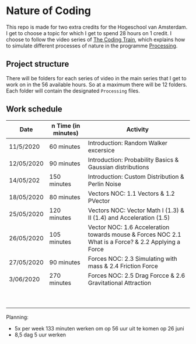 # Nature of Coding
This repo is made for two extra credits for the Hogeschool van Amsterdam. I get to choose a topic for which I get to spend 28 hours on 1 credit. I choose to follow the video series of [The Coding Train](https://www.youtube.com/user/shiffman/playlists?view=50&sort=dd&shelf_id=6), which explains how to simulate different processes of nature in the programme [Processing](https://processing.org/).

## Project structure
There will be folders for each series of video in the main series that I get to work on in the 56 available hours. So at a maximum there will be 12 folders. Each folder will contain the designated `Processing` files. 

## Work schedule

| Date  | n Time (in minutes)  | Activity  |
|---|---|---|
| 11/5/2020 | 60 minutes | Introduction: Random Walker excersice  |
| 12/05/2020 | 90 minutes | Introduction: Probability Basics & Gaussian distributions  |
| 14/05/202  | 150 minutes  | Introduction: Custom Distribution & Perlin Noise  |
| 18/05/2020  | 80 minutes  | Vectors NOC: 1.1 Vectors & 1.2 PVector  |
| 25/05/2020 | 120 minutes  | Vectors NOC: Vector Math I (1.3) & II (1.4) and Acceleration (1.5)  |
| 26/05/2020  | 105 minutes  | Vector NOC: 1.6 Acceleration towards mouse & Forces NOC 2.1 What is a Force? & 2.2 Applying a Force  |
| 27/05/2020 | 90 minutes  | Forces NOC: 2.3 Simulating with mass & 2.4 Friction Force |
| 3/06/2020 | 270 minutes  | Forces NOC: 2.5 Drag Forcce & 2.6 Gravitational Attraction |
|   |   |   |
|   |   |   |
|   |   |   |
|   |   |   |
|   |   |   |
|   |   |   |
|   |   |   |
|   |   |   |
|   |   |   |

Planning: 
* 5x per week 133 minuten werken om op 56 uur uit te komen op 26 juni
* 8,5 dag 5 uur werken
